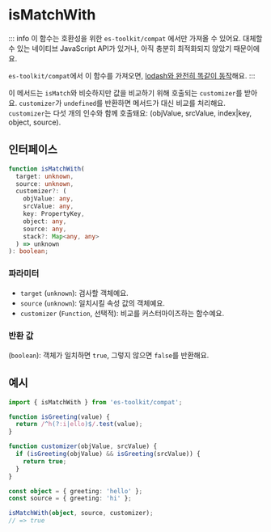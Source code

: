 # isMatchWith

::: info
이 함수는 호환성을 위한 `es-toolkit/compat` 에서만 가져올 수 있어요. 대체할 수 있는 네이티브 JavaScript API가 있거나, 아직 충분히 최적화되지 않았기 때문이에요.

`es-toolkit/compat`에서 이 함수를 가져오면, [lodash와 완전히 똑같이 동작](../../../compatibility.md)해요.
:::

이 메서드는 `isMatch`와 비슷하지만 값을 비교하기 위해 호출되는 `customizer`를 받아요. `customizer`가 `undefined`를 반환하면 메서드가 대신 비교를 처리해요. `customizer`는 다섯 개의 인수와 함께 호출돼요: (objValue, srcValue, index|key, object, source).

## 인터페이스

```typescript
function isMatchWith(
  target: unknown,
  source: unknown,
  customizer?: (
    objValue: any,
    srcValue: any,
    key: PropertyKey,
    object: any,
    source: any,
    stack?: Map<any, any>
  ) => unknown
): boolean;
```

### 파라미터

- `target` (`unknown`): 검사할 객체예요.
- `source` (`unknown`): 일치시킬 속성 값의 객체예요.
- `customizer` (`Function`, 선택적): 비교를 커스터마이즈하는 함수예요.

### 반환 값

(`boolean`): 객체가 일치하면 `true`, 그렇지 않으면 `false`를 반환해요.

## 예시

```typescript
import { isMatchWith } from 'es-toolkit/compat';

function isGreeting(value) {
  return /^h(?:i|ello)$/.test(value);
}

function customizer(objValue, srcValue) {
  if (isGreeting(objValue) && isGreeting(srcValue)) {
    return true;
  }
}

const object = { greeting: 'hello' };
const source = { greeting: 'hi' };

isMatchWith(object, source, customizer);
// => true
```
